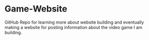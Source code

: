 # Game-Website
GitHub Repo for learning more about website building and eventually making a website for posting information about the video game I am building.
